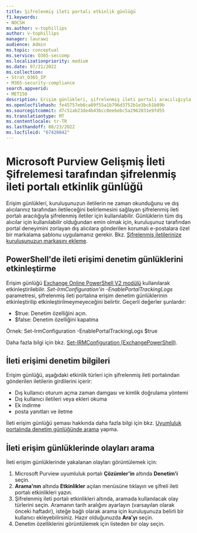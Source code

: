 ```yaml
---
title: Şifrelenmiş ileti portalı etkinlik günlüğü
f1.keywords:
- NOCSH
ms.author: v-tophillips
author: v-tophillips
manager: laurawi
audience: Admin
ms.topic: conceptual
ms.service: O365-seccomp
ms.localizationpriority: medium
ms.date: 07/21/2022
ms.collection:
- Strat_O365_IP
- M365-security-compliance
search.appverid:
- MET150
description: Erişim günlükleri, şifrelenmiş ileti portalı aracılığıyla alınan şifrelenmiş iletiler için kullanılabilir.
ms.openlocfilehash: fe45757eb6ca89f55a1b796d3752b1e3bcb1b89b
ms.sourcegitcommit: d7c51ab23de4b43bcc8eebebc5a2962831e9fd55
ms.translationtype: MT
ms.contentlocale: tr-TR
ms.lasthandoff: 08/23/2022
ms.locfileid: "67420842"
---
```

# <a name="encrypted-message-portal-activity-log-by-microsoft-purview-advanced-message-encryption"></a>Microsoft Purview Gelişmiş İleti Şifrelemesi tarafından şifrelenmiş ileti portalı etkinlik günlüğü

Erişim günlükleri, kuruluşunuzun iletilerin ne zaman okunduğunu ve dış alıcılarınız tarafından iletileceğini belirlemesini sağlayan şifrelenmiş ileti portalı aracılığıyla şifrelenmiş iletiler için kullanılabilir. Günlüklerin tüm dış alıcılar için kullanılabilir olduğundan emin olmak için, kuruluşunuz tarafından portal deneyimini zorlayan dış alıcılara gönderilen korumalı e-postalara özel bir markalama şablonu uygulamanız gerekir. Bkz. [Şifrelenmiş iletilerinize kuruluşunuzun markasını ekleme](add-your-organization-brand-to-encrypted-messages.md).

## <a name="enabling-message-access-audit-logs-in-powershell"></a>PowerShell'de ileti erişimi denetim günlüklerini etkinleştirme

Erişim günlüğü [Exchange Online PowerShell V2 modülü](/powershell/exchange/connect-to-exchange-online-powershell?view=exchange-ps) kullanılarak etkinleştirilebilir. *Set-IrmConfiguration'in -EnablePortalTrackingLogs* parametresi, şifrelenmiş ileti portalına erişim denetim günlüklerinin etkinleştirilip etkinleştirilmeymeyeceğini belirtir. Geçerli değerler şunlardır:

- $true: Denetim özelliğini açın.
- $false: Denetim özelliğini kapatma

Örnek: Set-IrmConfiguration -EnablePortalTrackingLogs $true

Daha fazla bilgi için bkz. [Set-IRMConfiguration (ExchangePowerShell)](/powershell/module/exchange/set-irmconfiguration).

## <a name="message-access-audit-information"></a>İleti erişimi denetim bilgileri

Erişim günlüğü, aşağıdaki etkinlik türleri için şifrelenmiş ileti portalından gönderilen iletilerin girdilerini içerir:

- Dış kullanıcı oturum açma zaman damgası ve kimlik doğrulama yöntemi
- Dış kullanıcı iletileri veya ekleri okuma
- Ek indirme
- posta yanıtları ve iletme

İleti erişim günlüğü şeması hakkında daha fazla bilgi için bkz. [Uyumluluk portalında denetim günlüğünde arama](search-the-audit-log-in-security-and-compliance.md#encrypted-message-portal-activities) yapma.

## <a name="search-for-events-in-the-message-access-logs"></a>İleti erişim günlüklerinde olayları arama

İleti erişim günlüklerinde yakalanan olayları görüntülemek için:

1. Microsoft Purview uyumluluk portalı **Çözümler'in** altında **Denetim'i** seçin.
1. **Arama'nın** altında **Etkinlikler** açılan menüsüne tıklayın ve şifreli ileti portalı etkinlikleri yazın.
1. Şifrelenmiş ileti portalı etkinlikleri altında, aramada kullanılacak olay türlerini seçin. Aramanın tarih aralığını ayarlayın (varsayılan olarak önceki haftadır), isteğe bağlı olarak arama için kuruluşunuza belirli bir kullanıcı ekleyebilirsiniz. Hazır olduğunuzda **Ara'yı** seçin.
1. Denetim özelliklerini görüntülemek için listeden bir olay seçin.
